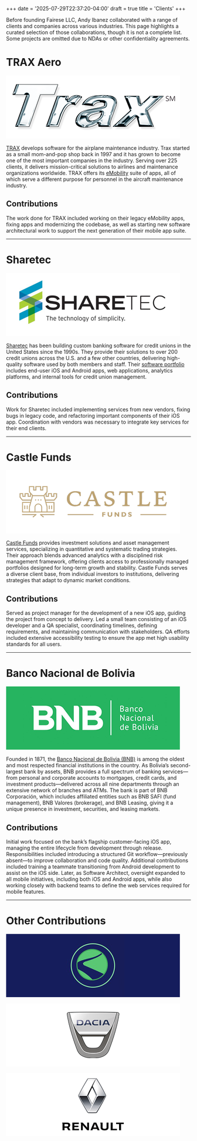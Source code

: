 +++
date = '2025-07-29T22:37:20-04:00'
draft = true
title = 'Clients'
+++

Before founding Fairese LLC, Andy Ibanez collaborated with a range of clients and companies across various industries. This page highlights a curated selection of those collaborations, though it is not a complete list. Some projects are omitted due to NDAs or other confidentiality agreements.

# TRAX Aero

![TRAX Logo](/images/pages/trax-logo.png)

[TRAX](https://www.trax.aero) develops software for the airplane maintenance industry. Trax started as a small mom-and-pop shop back in 1997 and it has grown to become one of the most important companies in the industry. Serving over 225 clients, it delivers mission-critical solutions to airlines and maintenance organizations worldwide. TRAX offers its [eMobility](https://www.trax.aero/products/emobility/) suite of apps, all of which serve a different purpose for personnel in the aircraft maintenance industry.

## Contributions 

The work done for TRAX included working on their legacy eMobility apps, fixing apps and modernizing the codebase, as well as starting new software architectural work to support the next generation of their mobile app suite.

---

# Sharetec

![Sharetec Logo](/images/pages/sharetec-logo.png)

[Sharetec](https://www.sharetec.com) has been building custom banking software for credit unions in the United States since the 1990s. They provide their solutions to over 200 credit unions across the U.S. and a few other countries, delivering high-quality software used by both members and staff. Their [software portfolio](https://www.sharetec.com/solutions/) includes end-user iOS and Android apps, web applications, analytics platforms, and internal tools for credit union management.

## Contributions

Work for Sharetec included implementing services from new vendors, fixing bugs in legacy code, and refactoring important components of their iOS app. Coordination with vendors was necessary to integrate key services for their end clients.

---

# Castle Funds

![Castle Funds Logo](/images/pages/castlefunds-logo.png)

[Castle Funds](https://www.castlefunds.com) provides investment solutions and asset management services, specializing in quantitative and systematic trading strategies. Their approach blends advanced analytics with a disciplined risk management framework, offering clients access to professionally managed portfolios designed for long-term growth and stability. Castle Funds serves a diverse client base, from individual investors to institutions, delivering strategies that adapt to dynamic market conditions.

## Contributions

Served as project manager for the development of a new iOS app, guiding the project from concept to delivery. Led a small team consisting of an iOS developer and a QA specialist, coordinating timelines, defining requirements, and maintaining communication with stakeholders. QA efforts included extensive accessibility testing to ensure the app met high usability standards for all users.

---

# Banco Nacional de Bolivia

![BNB Logo](/images/pages/bnb-logo.png)

Founded in 1871, the [Banco Nacional de Bolivia (BNB)](https://www.bnb.com.bo) is among the oldest and most respected financial institutions in the country. As Bolivia’s second-largest bank by assets, BNB provides a full spectrum of banking services—from personal and corporate accounts to mortgages, credit cards, and investment products—delivered across all nine departments through an extensive network of branches and ATMs. The bank is part of BNB Corporación, which includes affiliated entities such as BNB SAFI (fund management), BNB Valores (brokerage), and BNB Leasing, giving it a unique presence in investment, securities, and leasing markets.

## Contributions

Initial work focused on the bank’s flagship customer-facing iOS app, managing the entire lifecycle from development through release. Responsibilities included introducing a structured Git workflow—previously absent—to improve collaboration and code quality. Additional contributions included training a teammate transitioning from Android development to assist on the iOS side. Later, as Software Architect, oversight expanded to all mobile initiatives, including both iOS and Android apps, while also working closely with backend teams to define the web services required for mobile features.

---

# Other Contributions

![BTS Logo](/images/pages/bts-logo.png)

![Dacia Logo](/images/pages/dacia-logo.png)

![Renault Logo](/images/pages/renault-logo.png)